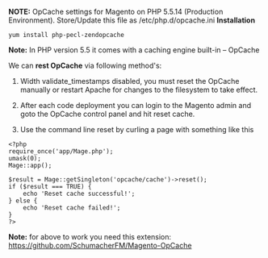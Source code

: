 **NOTE:** 
OpCache settings for Magento on PHP 5.5.14 (Production Environment). Store/Update this file as /etc/php.d/opcache.ini
**Installation**
```
yum install php-pecl-zendopcache
```
**Note:** In PHP version 5.5 it comes with a caching engine built-in – OpCache

We can **rest OpCache** via following method's:

1. Width validate_timestamps disabled, you must reset the OpCache manually or restart Apache for changes to the filesystem to take effect.

2. After each code deployment you can login to the Magento admin and goto the OpCache control panel and hit reset cache. 

3. Use the command line reset by curling a page with something like this
```
<?php
require_once('app/Mage.php');
umask(0);
Mage::app();

$result = Mage::getSingleton('opcache/cache')->reset();
if ($result === TRUE) {
    echo 'Reset cache successful!';
} else {
    echo 'Reset cache failed!';
}
?>
```

**Note:** for above to work you need this extension:
https://github.com/SchumacherFM/Magento-OpCache

